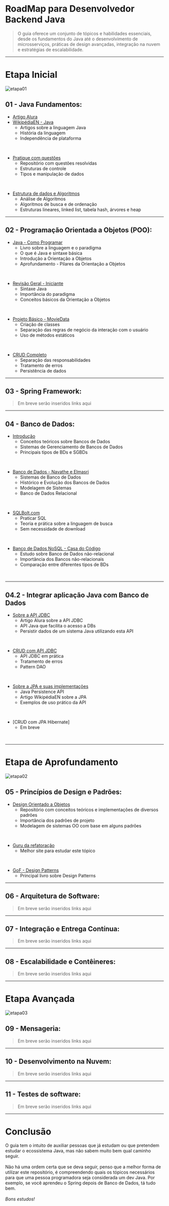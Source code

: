 # RoadMap para Desenvolvedor Backend Java

> O guia oferece um conjunto de tópicos e habilidades essenciais, desde os fundamentos do Java até o desenvolvimento de microsserviços, práticas de design avançadas, integração na nuvem e estratégias de escalabilidade.


---
# Etapa Inicial

![etapa01](/imagens/etapa01.png)


## 01 - Java Fundamentos:
- [Artigo Alura](https://www.alura.com.br/artigos/java)<br>
- [WikipédiaEN - Java](https://en.wikipedia.org/wiki/Java_(programming_language))
    - Artigos sobre a linguagem Java 
    - História da linguagem
    - Independência de plataforma
<br>

- [Pratique com questões](https://github.com/joao-pedro-angelo/Java-Solved-Problems)
    - Repositório com questões resolvidas
    - Estruturas de controle
    - Tipos e manipulação de dados
<br>

- [Estrutura de dados e Algoritmos](https://joaoarthurbm.github.io/eda/conteudo/)
    - Análise de Algoritmos
    - Algoritmos de busca e de ordenação
    - Estruturas lineares, linked list, tabela hash, árvores e heap
  

---
## 02 - Programação Orientada a Objetos (POO):
- [Java - Como Programar](https://www.amazon.com.br/Java%C2%AE-como-programar-Paul-Deitel/dp/8543004799)
    - Livro sobre a linguagem e o paradigma
    - O que é Java e sintaxe básica
    - Introdução a Orientação a Objetos
    - Aprofundamento - Pilares da Orientação a Objetos
<br>

- [Revisão Geral - Iniciante](/revisaoConceitosIniciais.md)
    - Sintaxe Java
    - Importância do paradigma
    - Conceitos básicos da Orientação a Objetos
<br>

- [Projeto Básico - MovieData](https://github.com/joao-pedro-angelo/MovieData)
    - Criação de classes
    - Separação das regras de negócio da interação com o usuário
    - Uso de métodos estáticos
<br>

- [CRUD Completo](https://github.com/joao-pedro-angelo/ClassicBank)
    - Separação das responsabilidades
    - Tratamento de erros
    - Persistência de dados


---
## 03 - Spring Framework:
> Em breve serão inseridos links aqui
  

---
## 04 - Banco de Dados:
- [Introdução](https://www.alura.com.br/artigos/banco-de-dados)
    - Conceitos teóricos sobre Bancos de Dados
    - Sistemas de Gerenciamento de Bancos de Dados
    - Principais tipos de BDs e SGBDs
<br>

- [Banco de Dados - Navathe e Elmasri](https://www.amazon.com.br/Sistemas-banco-dados-Ramez-Elmasri/dp/8579360854)
    - Sistemas de Banco de Dados
    - Histórico e Evolução dos Bancos de Dados
    - Modelagem de Sistemas
    - Banco de Dados Relacional
<br>

- [SQLBolt.com](https://sqlbolt.com/)
    - Praticar SQL
    - Teoria e prática sobre a linguagem de busca
    - Sem necessidade de download
<br>

- [Banco de Dados NoSQL - Casa do Código](https://www.casadocodigo.com.br/products/livro-nosql)
    - Estudo sobre Banco de Dados não-relacional
    - Importância dos Bancos não-relacionais
    - Comparação entre diferentes tipos de BDs
<br>


---
## 04.2 - Integrar aplicação Java com Banco de Dados
- [Sobre a API JDBC](https://www.alura.com.br/artigos/conhecendo-o-jdbc)
    - Artigo Alura sobre a API JDBC
    - API Java que facilita o acesso a DBs
    - Persistir dados de um sistema Java utilizando esta API
<br>

- [CRUD com API JDBC](https://github.com/joao-pedro-angelo/ClassicBank)
    - API JDBC em prática
    - Tratamento de erros
    - Pattern DAO
<br>

- [Sobre a JPA e suas implementações](https://en.wikipedia.org/wiki/Jakarta_Persistence)
    - Java Persistence API
    - Artigo WikipédiaEN sobre a JPA
    - Exemplos de uso prático da API
<br>

- [CRUD com JPA Hibernate]
    - Em breve
<br>


---
# Etapa de Aprofundamento

![etapa02](/imagens/etapa02.png)


## 05 - Princípios de Design e Padrões:
- [Design Orientado a Objetos](https://github.com/joao-pedro-angelo/Design-Patterns)
    - Repositório com conceitos teóricos e implementações de diversos padrões
    - Importância dos padrões de projeto
    - Modelagem de sistemas OO com base em alguns padrões
<br>

- [Guru da refatoração](https://refactoring.guru/design-patterns)
    - Melhor site para estudar este tópico
<br>

- [GoF - Design Patterns](https://www.amazon.com.br/Padr%C3%B5es-Projetos-Solu%C3%A7%C3%B5es-Reutiliz%C3%A1veis-Orientados/dp/8573076100)
    - Principal livro sobre Design Patterns


---
## 06 - Arquitetura de Software:
> Em breve serão inseridos links aqui


---
## 07 - Integração e Entrega Contínua:
> Em breve serão inseridos links aqui


---
## 08 - Escalabilidade e Contêineres:
> Em breve serão inseridos links aqui


---
# Etapa Avançada

![etapa03](/imagens/etapa03.png)


## 09 - Mensageria:
> Em breve serão inseridos links aqui


---
## 10 - Desenvolvimento na Nuvem:
> Em breve serão inseridos links aqui


---
## 11 - Testes de software:
> Em breve serão inseridos links aqui


---
# Conclusão

O guia tem o intuito de auxiliar pessoas que já estudam ou que pretendem estudar o ecossistema Java, mas não sabem muito bem qual caminho seguir.
<br><br>
Não há uma ordem certa que se deva seguir, penso que a melhor forma de utilizar este repositório, é compreendendo quais os tópicos necessários para
que uma pessoa programadora seja considerada um dev Java. Por exemplo, se você aprendeu o Spring depois de Banco de Dados, tá tudo bem.
<br><br>
*Bons estudos!*
